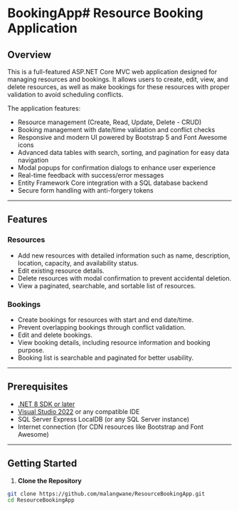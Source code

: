 # BookingApp# Resource Booking Application

## Overview

This is a full-featured ASP.NET Core MVC web application designed for managing resources and bookings. It allows users to create, edit, view, and delete resources, as well as make bookings for these resources with proper validation to avoid scheduling conflicts.

The application features:

- Resource management (Create, Read, Update, Delete - CRUD)
- Booking management with date/time validation and conflict checks
- Responsive and modern UI powered by Bootstrap 5 and Font Awesome icons
- Advanced data tables with search, sorting, and pagination for easy data navigation
- Modal popups for confirmation dialogs to enhance user experience
- Real-time feedback with success/error messages
- Entity Framework Core integration with a SQL database backend
- Secure form handling with anti-forgery tokens

---

## Features

### Resources

- Add new resources with detailed information such as name, description, location, capacity, and availability status.
- Edit existing resource details.
- Delete resources with modal confirmation to prevent accidental deletion.
- View a paginated, searchable, and sortable list of resources.

### Bookings

- Create bookings for resources with start and end date/time.
- Prevent overlapping bookings through conflict validation.
- Edit and delete bookings.
- View booking details, including resource information and booking purpose.
- Booking list is searchable and paginated for better usability.

---

## Prerequisites

- [.NET 8 SDK or later](https://dotnet.microsoft.com/download)
- [Visual Studio 2022](https://visualstudio.microsoft.com/vs/) or any compatible IDE
- SQL Server Express LocalDB (or any SQL Server instance)
- Internet connection (for CDN resources like Bootstrap and Font Awesome)

---

## Getting Started

1. **Clone the Repository**

```bash
git clone https://github.com/malangwane/ResourceBookingApp.git
cd ResourceBookingApp
